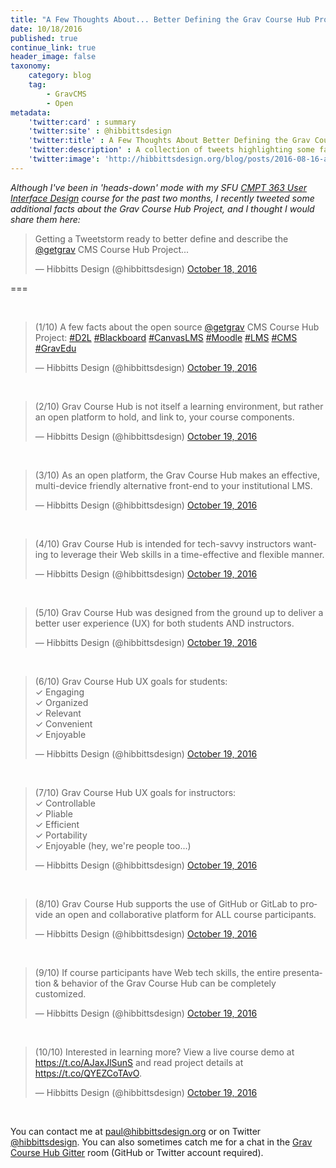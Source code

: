 ```yaml
---
title: "A Few Thoughts About... Better Defining the Grav Course Hub Project"
date: 10/18/2016
published: true
continue_link: true
header_image: false
taxonomy:
    category: blog
    tag:
        - GravCMS
        - Open
metadata:
    'twitter:card' : summary
    'twitter:site' : @hibbittsdesign
    'twitter:title' : A Few Thoughts About Better Defining the Grav Course Hub Project
    'twitter:description' : A collection of tweets highlighting some facts about the Grav Course Hub Project.
    'twitter:image': 'http://hibbittsdesign.org/blog/posts/2016-08-16-a-few-thoughts-about-redesigning-cmpt-363-in-the-open-once-again/screenshot-2.jpg'
---
```


_Although I've been in 'heads-down' mode with my SFU [CMPT 363 User Interface Design](http://paulhibbitts.net/cmpt-363-163/) course for the past two months, I recently tweeted some additional facts about the Grav Course Hub Project, and I thought I would share them here:_

<blockquote class="twitter-tweet" data-lang="en"><p lang="en" dir="ltr">Getting a Tweetstorm ready to better define and describe the <a href="https://twitter.com/getgrav">@getgrav</a> CMS Course Hub Project...</p>&mdash; Hibbitts Design (@hibbittsdesign) <a href="https://twitter.com/hibbittsdesign/status/788421586235691008">October 18, 2016</a></blockquote>
<script async src="//platform.twitter.com/widgets.js" charset="utf-8"></script>

===

<br>
<blockquote class="twitter-tweet" data-lang="en"><p lang="en" dir="ltr">(1/10) A few facts about the open source <a href="https://twitter.com/getgrav">@getgrav</a> CMS Course Hub Project: <a href="https://twitter.com/hashtag/D2L?src=hash">#D2L</a> <a href="https://twitter.com/hashtag/Blackboard?src=hash">#Blackboard</a> <a href="https://twitter.com/hashtag/CanvasLMS?src=hash">#CanvasLMS</a> <a href="https://twitter.com/hashtag/Moodle?src=hash">#Moodle</a> <a href="https://twitter.com/hashtag/LMS?src=hash">#LMS</a> <a href="https://twitter.com/hashtag/CMS?src=hash">#CMS</a> <a href="https://twitter.com/hashtag/GravEdu?src=hash">#GravEdu</a></p>&mdash; Hibbitts Design (@hibbittsdesign) <a href="https://twitter.com/hibbittsdesign/status/788869507594891264">October 19, 2016</a></blockquote>
<script async src="//platform.twitter.com/widgets.js" charset="utf-8"></script>
<br>
<blockquote class="twitter-tweet" data-conversation="none" data-lang="en"><p lang="en" dir="ltr">(2/10) Grav Course Hub is not itself a learning environment, but rather an open platform to hold, and link to, your course components.</p>&mdash; Hibbitts Design (@hibbittsdesign) <a href="https://twitter.com/hibbittsdesign/status/788869606005837824">October 19, 2016</a></blockquote>
<script async src="//platform.twitter.com/widgets.js" charset="utf-8"></script>
<br>
<blockquote class="twitter-tweet" data-conversation="none" data-lang="en"><p lang="en" dir="ltr">(3/10) As an open platform, the Grav Course Hub makes an effective, multi-device friendly alternative front-end to your institutional LMS.</p>&mdash; Hibbitts Design (@hibbittsdesign) <a href="https://twitter.com/hibbittsdesign/status/788869646669623296">October 19, 2016</a></blockquote>
<script async src="//platform.twitter.com/widgets.js" charset="utf-8"></script>
<br>
<blockquote class="twitter-tweet" data-conversation="none" data-lang="en"><p lang="en" dir="ltr">(4/10) Grav Course Hub is intended for tech-savvy instructors wanting to leverage their Web skills in a time-effective and flexible manner.</p>&mdash; Hibbitts Design (@hibbittsdesign) <a href="https://twitter.com/hibbittsdesign/status/788869689950613505">October 19, 2016</a></blockquote>
<script async src="//platform.twitter.com/widgets.js" charset="utf-8"></script>
<br>
<blockquote class="twitter-tweet" data-conversation="none" data-lang="en"><p lang="en" dir="ltr">(5/10) Grav Course Hub was designed from the ground up to deliver a better user experience (UX) for both students AND instructors.</p>&mdash; Hibbitts Design (@hibbittsdesign) <a href="https://twitter.com/hibbittsdesign/status/788869728131358722">October 19, 2016</a></blockquote>
<script async src="//platform.twitter.com/widgets.js" charset="utf-8"></script>
<br>
<blockquote class="twitter-tweet" data-conversation="none" data-lang="en"><p lang="en" dir="ltr">(6/10) Grav Course Hub UX goals for students:<br>✓ Engaging<br>✓ Organized<br>✓ Relevant<br>✓ Convenient<br>✓ Enjoyable</p>&mdash; Hibbitts Design (@hibbittsdesign) <a href="https://twitter.com/hibbittsdesign/status/788869762923110400">October 19, 2016</a></blockquote>
<script async src="//platform.twitter.com/widgets.js" charset="utf-8"></script>
<br>
<blockquote class="twitter-tweet" data-conversation="none" data-lang="en"><p lang="en" dir="ltr">(7/10) Grav Course Hub UX goals for instructors:<br>✓ Controllable<br>✓ Pliable<br>✓ Efficient<br>✓ Portability<br>✓ Enjoyable (hey, we&#39;re people too...)</p>&mdash; Hibbitts Design (@hibbittsdesign) <a href="https://twitter.com/hibbittsdesign/status/788869795772895232">October 19, 2016</a></blockquote>
<script async src="//platform.twitter.com/widgets.js" charset="utf-8"></script>
<br>
<blockquote class="twitter-tweet" data-conversation="none" data-lang="en"><p lang="en" dir="ltr">(8/10) Grav Course Hub supports the use of GitHub or GitLab to provide an open and collaborative platform for ALL course participants.</p>&mdash; Hibbitts Design (@hibbittsdesign) <a href="https://twitter.com/hibbittsdesign/status/788869873824784384">October 19, 2016</a></blockquote>
<script async src="//platform.twitter.com/widgets.js" charset="utf-8"></script>
<br>
<blockquote class="twitter-tweet" data-conversation="none" data-lang="en"><p lang="en" dir="ltr">(9/10) If course participants have Web tech skills, the entire presentation &amp; behavior of the Grav Course Hub can be completely customized.</p>&mdash; Hibbitts Design (@hibbittsdesign) <a href="https://twitter.com/hibbittsdesign/status/788869929185402880">October 19, 2016</a></blockquote>
<script async src="//platform.twitter.com/widgets.js" charset="utf-8"></script>
<br>
<blockquote class="twitter-tweet" data-conversation="none" data-lang="en"><p lang="en" dir="ltr">(10/10) Interested in learning more? View a live course demo at <a href="https://t.co/AJaxJlSunS">https://t.co/AJaxJlSunS</a> and read project details at <a href="https://t.co/QYEZCoTAvO">https://t.co/QYEZCoTAvO</a>.</p>&mdash; Hibbitts Design (@hibbittsdesign) <a href="https://twitter.com/hibbittsdesign/status/788869966502121472">October 19, 2016</a></blockquote>
<script async src="//platform.twitter.com/widgets.js" charset="utf-8"></script>
<br>

You can contact me at <paul@hibbittsdesign.org> or on Twitter [@hibbittsdesign](https://twitter.com/hibbittsdesign). You can also sometimes catch me for a chat in the [Grav Course Hub Gitter](https://gitter.im/hibbitts-design/grav-skeleton-course-hub) room (GitHub or Twitter account required).
